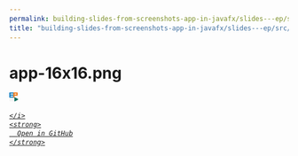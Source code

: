 ```yaml
---
permalink: building-slides-from-screenshots-app-in-javafx/slides---ep/src/main/resources/app-16x16.png.html
title: "building-slides-from-screenshots-app-in-javafx/slides---ep/src/main/resources/app-16x16.png"
---
```


# app-16x16.png
<img src="app-16x16.png" alt="app-16x16.png" />
<div class="social open-gh-btn my-4">
  <a class="btn btn-github" href="https://github.com/tobiasbriones/test-blog-deploy/tree/main/swe/dev/java/javafx/drawing/productivity/building-slides-from-screenshots-app-in-javafx/slides---ep/src/main/resources/app-16x16.png" target="_blank">
    <i class="fab fa-github">
      
    </i>
    <strong>
      Open in GitHub
    </strong>
  </a>
</div>